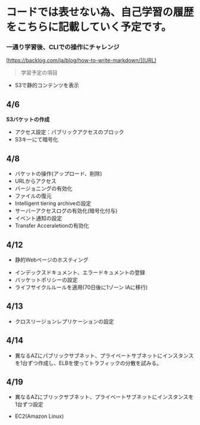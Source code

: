 # コードでは表せない為、自己学習の履歴をこちらに記載していく予定です。

### 一通り学習後、CLIでの操作にチャレンジ
[https://backlog.com/ja/blog/how-to-write-markdown/](URL)

> 学習予定の項目

 - S3で静的コンテンツを表示
## 4/6
**S3バケットの作成**
* アクセス設定：パブリックアクセスのブロック
* S3キーにて暗号化

## 4/8
* バケットの操作(アップロード、削除)
* URLからアクセス
* バージョニングの有効化
* ファイルの復元
* Intelligent tiering archiveの設定
* サーバーアクセスログの有効化(暗号化付与)
* イベント通知の設定
* Transfer Acceraletionの有効化

## 4/12
* 静的Webページのホスティング
- インデックスドキュメント、エラードキュメントの登録
- バッケットポリシーの設定
- ライフサイクルルールを適用(70日後に1ゾーン IAに移行)

## 4/13
* クロスリージョンレプリケーションの設定

## 4/14
* 異なるAZにパブリックサブネット、プライベートサブネットにインスタンスを1台ずつ作成し、ELBを使ってトラフィックの分散を試みる。

## 4/19
* 異なるAZにブリックサブネット、プライベートサブネットにインスタンスを1台ずつ設定
- EC2(Amazon Linux)